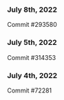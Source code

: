 ### July 8th, 2022

Commit #293580

### July 5th, 2022

Commit #314353


### July 4th, 2022

Commit #72281

